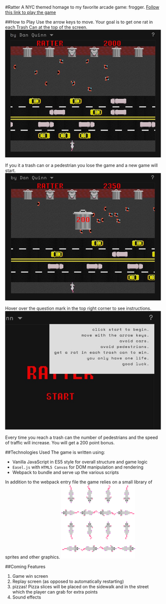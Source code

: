 #Ratter
A NYC themed homage to my favorite arcade game: frogger.
[Follow this link to play the game](https://danjquinn42.github.io/Ratter/)

##How to Play
Use the arrow keys to move. Your goal is to get one rat in each Trash Can at the top of the screen.
![mid game view](/app/assets/images/screenshot_midgame1.JPG)

If you it a trash can or a pedestrian you lose the game and a new game will start.
![mid game view](/app/assets/images/screenshot_bonus1.JPG)

Hover over the question mark in the top right corner to see instructions.
![play instructions](/app/assets/images/screenshot_instructions.JPG)

Every time you reach a trash can the number of pedestrians and the speed of traffic will increase. You will get a 200 point bonus.

##Technologies Used
The game is written using:
- Vanilla JavaScript in ES5 style for overall structure and game logic
- `Easel.js` with `HTML5 Canvas` for DOM manipulation and rendering
- Webpack to bundle and serve up the various scripts

In addition to the webpack entry file the game relies on a small library of sprites and other graphics.
![rat sprite sheet](/app/assets/images/rat.png "Rat Sprite Sheet")

##Coming Features
1) Game win screen
2) Replay screen (as opposed to automatically restarting)
3) pizzas! Pizza slices will be placed on the sidewalk and in the street which the player can grab for extra points
4) Sound effects
